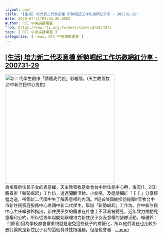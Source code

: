 ```yaml
---
layout: post
title: "[生活] 培力新二代表意權 新勢崛起工作坊邀網紅分享 - 200731-29"
date: 2020-07-31T09:46:20.000Z
author: RTI 中央廣播電臺
from: https://www.rti.org.tw/news/view/id/2074273
tags: [ RTI 中央廣播電臺 ]
categories: [ news, RTI 中央廣播電臺 ]
---
```

<!--1596188780000-->
[[生活] 培力新二代表意權 新勢崛起工作坊邀網紅分享 - 200731-29](https://www.rti.org.tw/news/view/id/2074273)
------

<div>
<img src="https://static.rti.org.tw/assets/thumbnails/2020/07/31/5517a0d14e7a0380b8c11b96ee80c9af.jpg" width="360" alt="新二代學生創作「請聽我們說」彩繪牆。(天主教善牧台中新住民中心提供)" title="新二代學生創作「請聽我們說」彩繪牆。(天主教善牧台中新住民中心提供)"><br>為培養新住民子女的表意權，天主教善牧基金會台中新住民中心明、後天(1、2日)將舉辦「新勢崛起」工作坊，透過闖關活動、小劇場，及邀請網紅「卡卡」分享經營之道，帶領新二代國中生了解表意權的內涵。#記者陳國維採訪報導#善牧台中市新住民家庭服務中心為國中新二代學生，舉辦「新勢崛起」工作坊。台中新住民中心主任賴雅鈴指出，新住民子女的需求在社會上不容易被聽見，近年致力推動兒童權利公約，所以從去年起開始辦理培力新住民子女表意權的營隊活動。賴雅鈴：『(原音)因為學校都會蠻重視就是避免這些孩子的標籤化，所以他們現在也比較少去討論就是新住民子女的這個特殊性跟議題，但是也會發...<a target="_blank" href="https://www.rti.org.tw/news/view/id/2074273">...more</a>
</div>
